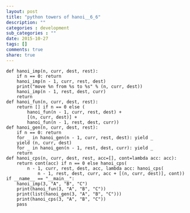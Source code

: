 ```yaml
---
layout: post
title: "python towers of hanoi__6_6"
description: ""
categories : development
sub_categories : ""
date: 2015-10-27
tags: []
comments: true
share: true
---
```



    def hanoi_imp(n, curr, dest, rest):
        if n == 0: return
        hanoi_imp(n - 1, curr, rest, dest)
        print("move %n from %s to %s" % (n, curr, dest))
        hanoi_imp(n - 1, rest, dest, curr)
        return
    def hanoi_fun(n, curr, dest, rest):
        return [] if n == 0 else (
            hanoi_fun(n - 1, curr, rest, dest) + 
            [(n, curr, dest)] + 
            hanoi_fun(n - 1, rest, dest, curr))
    def hanoi_gen(n, curr, dest, rest):
        if n == 0: return
        for _ in hanoi_gen(n - 1, curr, rest, dest): yield _
        yield (n, curr, dest)
        for _ in hanoi_gen(n - 1, rest, dest, curr): yield _
        return
    def hanoi_cps(n, curr, dest, rest, acc=[], cont=lambda acc: acc):
        return cont(acc) if n == 0 else hanoi_cps(
            n - 1, curr, rest, dest, acc, lambda acc: hanoi_cps(
                n - 1, rest, dest, curr, acc + [(n, curr, dest)], cont))
    if __name__ == "__main__":
        hanoi_imp(3, "A", "B", "C")
        print(hanoi_fun(3, "A", "B", "C"))
        print(list(hanoi_gen(3, "A", "B", "C")))
        print(hanoi_cps(3, "A", "B", "C"))
        pass

